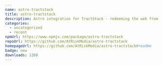 ```yaml
---
name: astro-tractstack
title: astro-tractstack
description: Astro integration for TractStack - redeeming the web from boring experiences
categories:
  - uncategorized
  - recent
npmUrl: https://www.npmjs.com/package/astro-tractstack
repoUrl: https://github.com/AtRiskMedia/astro-tractstack
homepageUrl: https://github.com/AtRiskMedia/astro-tractstack#readme
badge: new
downloads: 1260
---
```


